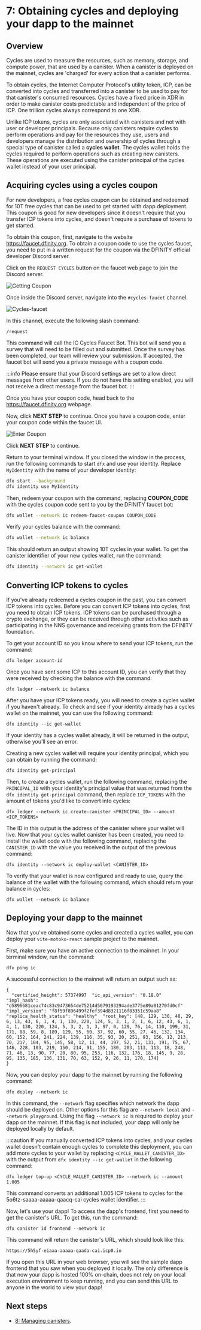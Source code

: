 # 7: Obtaining cycles and deploying your dapp to the mainnet
 
## Overview

Cycles are used to measure the resources, such as memory, storage, and compute power, that are used by a canister. When a canister is deployed on the mainnet, cycles are 'charged' for every action that a canister performs. 

To obtain cycles, the Internet Computer Protocol's utility token, ICP, can be converted into cycles and transferred into a canister to be used to pay for that canister's consumed resources. Cycles have a fixed price in XDR in order to make canister costs predictable and independent of the price of ICP. One trillion cycles always correspond to one XDR.

Unlike ICP tokens, cycles are only associated with canisters and not with user or developer principals. Because only canisters require cycles to perform operations and pay for the resources they use, users and developers manage the distribution and ownership of cycles through a special type of canister called a **cycles wallet**. The cycles wallet holds the cycles required to perform operations such as creating new canisters. These operations are executed using the canister principal of the cycles wallet instead of your user principal.

## Acquiring cycles using a cycles coupon

For new developers, a free cycles coupon can be obtained and redeemed for 10T free cycles that can be used to get started with dapp deployment. This coupon is good for new developers since it doesn't require that you transfer ICP tokens into cycles, and doesn't require a purchase of tokens to get started.

To obtain this coupon, first, navigate to the website https://faucet.dfinity.org. To obtain a coupon code to use the cycles faucet, you need to put in a written request for the coupon via the DFINITY official developer Discord server.

Click on the `REQUEST CYCLES` button on the faucet web page to join the Discord server.

![Getting Coupon](_attachments/faucet_step_1.png)

Once inside the Discord server, navigate into the `#cycles-faucet` channel. 

![Cycles-faucet](_attachments/cycles-faucet.png)

In this channel, execute the following slash command:

```
/request
```

This command will call the IC Cycles Faucet Bot. This bot will send you a survey that will need to be filled out and submitted. Once the survey has been completed, our team will review your submission. If accepted, the faucet bot will send you a private message with a coupon code.

:::info
Please ensure that your Discord settings are set to allow direct messages from other users. If you do not have this setting enabled, you will not receive a direct message from the faucet bot.
:::

Once you have your coupon code, head back to the <https://faucet.dfinity.org> webpage. 

Now, click **NEXT STEP** to continue. Once you have a coupon code, enter your coupon code within the faucet UI.

![Enter Coupon](_attachments/faucet_step_3.png)

Click **NEXT STEP** to continue.

Return to your terminal window. If you closed the window in the process, run the following commands to start `dfx` and use your identity. Replace `MyIdentity` with the name of your developer identity:

```sh
dfx start --background
dfx identity use MyIdentity
```

Then, redeem your coupon with the command, replacing **COUPON_CODE** with the cycles coupon code sent to you by the DFINITY faucet bot:

```sh
dfx wallet --network ic redeem-faucet-coupon COUPON_CODE
```

Verify your cycles balance with the command:

```sh
dfx wallet --network ic balance
```

This should return an output showing 10T cycles in your wallet. To get the canister identifier of your new cycles wallet, run the command:

```sh
dfx identity --network ic get-wallet
```

## Converting ICP tokens to cycles

If you've already redeemed a cycles coupon in the past, you can convert ICP tokens into cycles. Before you can convert ICP tokens into cycles, first you need to obtain ICP tokens. ICP tokens can be purchased through a crypto exchange, or they can be received through other activities such as participating in the NNS governance and receiving grants from the DFINITY foundation.

To get your account ID so you know where to send your ICP tokens, run the command:

```
dfx ledger account-id
```

Once you have sent some ICP to this account ID, you can verify that they were received by checking the balance with the command:

```
dfx ledger --network ic balance
```

After you have your ICP tokens ready, you will need to create a cycles wallet if you haven't already. To check and see if your identity already has a cycles wallet on the mainnet, you can use the following command:

```
dfx identity --ic get-wallet
```

If your identity has a cycles wallet already, it will be returned in the output, otherwise you'll see an error.

Creating a new cycles wallet will require your identity principal, which you can obtain by running the command:

```
dfx identity get-principal
```

Then, to create a cycles wallet, run the following command, replacing the `PRINCIPAL_ID` with your identity's principal value that was returned from the `dfx identity get-principal` command, then replace `ICP_TOKENS` with the amount of tokens you'd like to convert into cycles:

```
dfx ledger --network ic create-canister <PRINCIPAL_ID> --amount <ICP_TOKENS>
```

The ID in this output is the address of the canister where your wallet will live. Now that your cycles wallet canister has been created, you need to install the wallet code with the following command, replacing the `CANISTER_ID` with the value you received in the output of the previous command:

```
dfx identity --network ic deploy-wallet <CANISTER_ID>
```

To verify that your wallet is now configured and ready to use, query the balance of the wallet with the following command, which should return your balance in cycles:

```
dfx wallet --network ic balance
```

## Deploying your dapp to the mainnet

Now that you've obtained some cycles and created a cycles wallet, you can deploy your `vite-motoko-react` sample project to the mainnet. 

First, make sure you have an active connection to the mainnet. In your terminal window, run the command:

```
dfx ping ic
```

A successful connection to the mainnet will return an output such as:

```
{
  "certified_height": 57374997  "ic_api_version": "0.18.0"  "impl_hash": "d5896681ceac74c83c9473654de75214d5079193294ade3775e89a81270fd0cf"  "impl_version": "f8f59f896499f2fef394d8321116f83351c59aa8"  "replica_health_status": "healthy"  "root_key": [48, 129, 130, 48, 29, 6, 13, 43, 6, 1, 4, 1, 130, 220, 124, 5, 3, 1, 2, 1, 6, 12, 43, 6, 1, 4, 1, 130, 220, 124, 5, 3, 2, 1, 3, 97, 0, 129, 76, 14, 110, 199, 31, 171, 88, 59, 8, 189, 129, 55, 60, 37, 92, 60, 55, 27, 46, 132, 134, 60, 152, 164, 241, 224, 139, 116, 35, 93, 20, 251, 93, 156, 12, 213, 70, 217, 104, 95, 145, 58, 12, 11, 44, 197, 52, 21, 131, 191, 75, 67, 146, 228, 103, 219, 150, 214, 91, 155, 180, 203, 113, 113, 18, 248, 71, 46, 13, 90, 77, 20, 80, 95, 253, 116, 132, 176, 18, 145, 9, 28, 95, 135, 185, 136, 131, 70, 63, 152, 9, 26, 11, 170, 174]
}
```

Now, you can deploy your dapp to the mainnet by running the following command:

```
dfx deploy --network ic
```

In this command, the `--network` flag specifies which network the dapp should be deployed on. Other options for this flag are `--network local` and `--network playground`. Using the flag `--network ic` is required to deploy your dapp on the mainnet. If this flag is not included, your dapp will only be deployed locally by default.

:::caution
If you manually converted ICP tokens into cycles, and your cycles wallet doesn't contain enough cycles to complete this deployment, you can add more cycles to your wallet by replacing `<CYCLE_WALLET_CANISTER_ID>` with the output from `dfx identity --ic get-wallet` in the following command:

```
dfx ledger top-up <CYCLE_WALLET_CANISTER_ID> --network ic --amount 1.005
```

This command converts an additional 1.005 ICP tokens to cycles for the 5o6tz-saaaa-aaaaa-qaacq-cai cycles wallet identifier.
:::

Now, let's use your dapp! To access the dapp's frontend, first you need to get the canister's URL. To get this, run the command:

```
dfx canister id frontend --network ic
```

This command will return the canister's URL, which should look like this:

```
https://5h5yf-eiaaa-aaaaa-qaada-cai.icp0.io
```

If you open this URL in your web browser, you will see the sample dapp frontend that you saw when you deployed it locally. The only difference is that now your dapp is hosted 100% on-chain, does not rely on your local execution environment to keep running, and you can send this URL to anyone in the world to view your dapp!

## Next steps

- [8: Managing canisters](8-managing-canisters.md).
